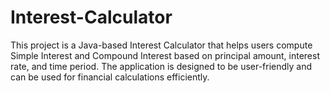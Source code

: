 # Interest-Calculator
This project is a Java-based Interest Calculator that helps users compute Simple Interest and Compound Interest based on principal amount, interest rate, and time period. The application is designed to be user-friendly and can be used for financial calculations efficiently.
